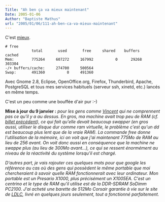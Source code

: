 ```yaml
---
Title: "Ah ben ça va mieux maintenant"
Date: 2005-01-06
Author: "Baptiste Mathus"
url: "2005/01/06/111-ah-ben-ca-va-mieux-maintenant"
---
```




C'est
[mieux](http://batmat.net/blog/2004/12/27/109-MaintenantJeSuisSurDeCeQueJauraisDuAcheterPourNoel).

    # free
                total       used       free     shared    buffers     cached
    Mem:        775264     607272     167992          0      29268     303304
    -/+ buffers/cache:     274700     500564
    Swap:       491360          0     491360

Avec Gnome 2.8, Eclipse, OpenOffice.org, Firefox, Thunderbird, Apache,
PostgreSQL et tous mes services habituels (serveur ssh, xinetd, etc.)
lancés en même temps.

C'est un peu comme une bouffée d'air pur :-)

**Mise à jour du 9 janvier :** *pour les gens comme
[Vincent](http://www.genezys.net) qui ne comprennent pas ce qu'il y a au
dessus. En gros, ma machine avait trop peu de RAM (cf. [billet
précédent](http://batmat.net/blog/2004/12/27/109-MaintenantJeSuisSurDeCeQueJauraisDuAcheterPourNoel)),
ce qui fait qu'elle devait beaucoup swapper (en gros aussi, utiliser le
disque dur comme ram virtuelle, le problème c'est qu'un dd est beaucoup
plus lent que de la vraie RAM). La commande free donne l'utilisation de
la mémoire, ici on voit que j'ai maintenant 775Mo de RAM au lieu de 256
avant. On voit donc aussi en conséquence que la machine ne swappe plus
(au lieu de 300Mo avant...), ce qui se ressent énormément au niveau de
la réactivité du système lorsqu'il est chargé.*

*D'autres part, je vais rajouter ces quelques mots pour que google les
référence au cas où des gens qui possèdent le même portable que moi
chercheraient à savoir quelle RAM fonctionnerait avec leur ordinateur.
Mon portable est un Presario X1000, plus précisément un X1005EA. C'est
un centrino et le type de RAM qu'il utilise est de la DDR-SDRAM SoDimm
PC2100. J'ai acheté une barette de 512Mo Corsair garantie à vie sur le
site de [LDLC](http://ldlc.com/fiche/PB00019586.html), livré en quelques
jours seulement, tout a fonctionné parfaitement.*

